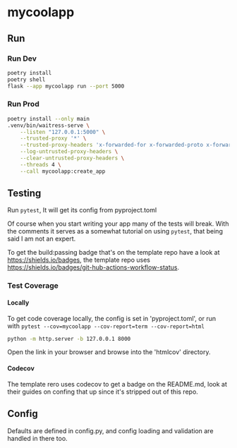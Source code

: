 # mycoolapp

## Run

### Run Dev

```bash
poetry install
poetry shell
flask --app mycoolapp run --port 5000
```

### Run Prod

```bash
poetry install --only main
.venv/bin/waitress-serve \
    --listen "127.0.0.1:5000" \
    --trusted-proxy '*' \
    --trusted-proxy-headers 'x-forwarded-for x-forwarded-proto x-forwarded-port' \
    --log-untrusted-proxy-headers \
    --clear-untrusted-proxy-headers \
    --threads 4 \
    --call mycoolapp:create_app
```

## Testing

Run `pytest`, It will get its config from pyproject.toml

Of course when you start writing your app many of the tests will break. With the comments it serves as a somewhat tutorial on using `pytest`, that being said I am not an expert.

To get the build:passing badge that's on the template repo have a look at <https://shields.io/badges>, the template repo uses <https://shields.io/badges/git-hub-actions-workflow-status>.

### Test Coverage

#### Locally

To get code coverage locally, the config is set in 'pyproject.toml', or run with `pytest --cov=mycoolapp --cov-report=term --cov-report=html`

```bash
python -m http.server -b 127.0.0.1 8000
```

Open the link in your browser and browse into the 'htmlcov' directory.

#### Codecov

The template rero uses codecov to get a badge on the README.md, look at their guides on confing that up since it's stripped out of this repo.

## Config

Defaults are defined in config.py, and config loading and validation are handled in there too.
